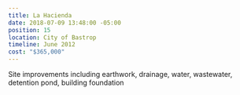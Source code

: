 ```yaml
---
title: La Hacienda
date: 2018-07-09 13:48:00 -05:00
position: 15
location: City of Bastrop
timeline: June 2012
cost: "$365,000"
---
```


Site improvements including earthwork, drainage, water, wastewater, detention pond, building foundation
